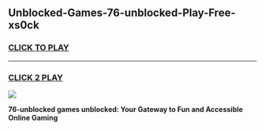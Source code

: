 
## Unblocked-Games-76-unblocked-Play-Free-xs0ck
<h3>
<a href="https://premium76.site?title=76-unblocked&ref=23A">CLICK TO PLAY</a></h3>
<hr>

<h3>
<a href="https://premium76.site?title=76-unblocked&ref=23A">CLICK 2 PLAY</a>
  
</h3>

<a href="https://premium76.site?title=76-unblocked&ref=23A"><img src="https://clearcache.store/games.png"></a>


**76-unblocked games unblocked: Your Gateway to Fun and Accessible Online Gaming**
